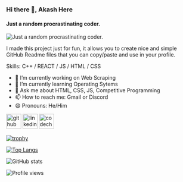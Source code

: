 ### Hi there 👋, Akash Here
#### Just a random procrastinating coder.
![Just a random procrastinating coder.](https://previews.123rf.com/images/karpenkoilia/karpenkoilia1806/karpenkoilia180600011/102988806-vector-line-web-concept-for-programming-linear-web-banner-for-coding-.jpg)

I made this project just for fun, it allows you to create nice and simple GitHub Readme files that you can copy/paste and use in your profile.

Skills: C++ / REACT / JS / HTML / CSS

- 🔭 I’m currently working on Web Scraping 
- 🌱 I’m currently learning Operating Sytems 
- 💬 Ask me about HTML, CSS, JS, Competitive Programming 
- 📫 How to reach me: Gmail or Discord 
- 😄 Pronouns: He/Him 


[<img src='https://cdn.jsdelivr.net/npm/simple-icons@3.0.1/icons/github.svg' alt='github' height='40'>](https://github.com/AkashLenka)  [<img src='https://cdn.jsdelivr.net/npm/simple-icons@3.0.1/icons/linkedin.svg' alt='linkedin' height='40'>](https://www.linkedin.com/in/asd/)  [<img src='https://cdn.jsdelivr.net/npm/simple-icons@3.0.1/icons/codechef.svg' alt='codechef' height='40'>](https://www.codechef.com/users/akash_lenka)  

[![trophy](https://github-profile-trophy.vercel.app/?username=AkashLenka)](https://github.com/ryo-ma/github-profile-trophy)

[![Top Langs](https://github-readme-stats.vercel.app/api/top-langs/?username=AkashLenka)](https://github.com/anuraghazra/github-readme-stats)

![GitHub stats](https://github-readme-stats.vercel.app/api?username=AkashLenka&show_icons=true)  

![Profile views](https://gpvc.arturio.dev/AkashLenka)  
